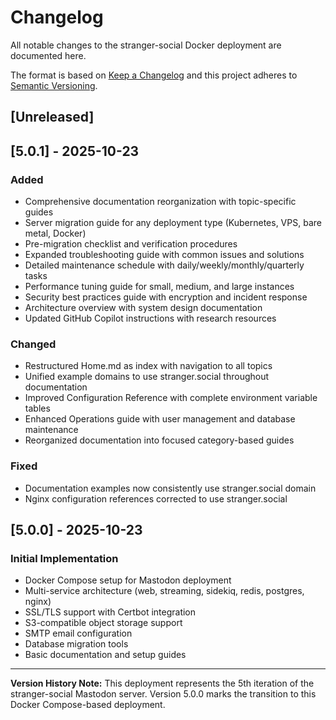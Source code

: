 # Changelog

All notable changes to the stranger-social Docker deployment are documented here.

The format is based on [Keep a Changelog](https://keepachangelog.com/en/1.0.0/) and this project adheres to [Semantic Versioning](https://semver.org/spec/v2.0.0.html).

## [Unreleased]

## [5.0.1] - 2025-10-23

### Added
- Comprehensive documentation reorganization with topic-specific guides
- Server migration guide for any deployment type (Kubernetes, VPS, bare metal, Docker)
- Pre-migration checklist and verification procedures
- Expanded troubleshooting guide with common issues and solutions
- Detailed maintenance schedule with daily/weekly/monthly/quarterly tasks
- Performance tuning guide for small, medium, and large instances
- Security best practices guide with encryption and incident response
- Architecture overview with system design documentation
- Updated GitHub Copilot instructions with research resources

### Changed
- Restructured Home.md as index with navigation to all topics
- Unified example domains to use stranger.social throughout documentation
- Improved Configuration Reference with complete environment variable tables
- Enhanced Operations guide with user management and database maintenance
- Reorganized documentation into focused category-based guides

### Fixed
- Documentation examples now consistently use stranger.social domain
- Nginx configuration references corrected to use stranger.social

## [5.0.0] - 2025-10-23

### Initial Implementation
- Docker Compose setup for Mastodon deployment
- Multi-service architecture (web, streaming, sidekiq, redis, postgres, nginx)
- SSL/TLS support with Certbot integration
- S3-compatible object storage support
- SMTP email configuration
- Database migration tools
- Basic documentation and setup guides

---

**Version History Note:** This deployment represents the 5th iteration of the stranger-social Mastodon server. Version 5.0.0 marks the transition to this Docker Compose-based deployment.
